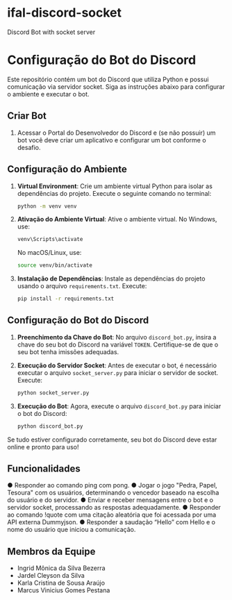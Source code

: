 # ifal-discord-socket
 Discord Bot with socket server

# Configuração do Bot do Discord

Este repositório contém um bot do Discord que utiliza Python e possui comunicação via servidor socket. Siga as instruções abaixo para configurar o ambiente e executar o bot.

## Criar Bot 
1. Acessar o Portal do Desenvolvedor do Discord e (se não possuir) um bot você deve criar um aplicativo e configurar um bot conforme o desafio.

## Configuração do Ambiente

1. **Virtual Environment**: Crie um ambiente virtual Python para isolar as dependências do projeto. Execute o seguinte comando no terminal:

    ```bash
    python -m venv venv
    ```

2. **Ativação do Ambiente Virtual**: Ative o ambiente virtual. No Windows, use:

    ```bash
    venv\Scripts\activate
    ```

    No macOS/Linux, use:

    ```bash
    source venv/bin/activate
    ```

3. **Instalação de Dependências**: Instale as dependências do projeto usando o arquivo `requirements.txt`. Execute:

    ```bash
    pip install -r requirements.txt
    ```

## Configuração do Bot do Discord

1. **Preenchimento da Chave do Bot**: No arquivo `discord_bot.py`, insira a chave do seu bot do Discord na variável `TOKEN`. Certifique-se de que o seu bot tenha imissões adequadas.

2. **Execução do Servidor Socket**: Antes de executar o bot, é necessário executar o arquivo `socket_server.py` para iniciar o servidor de socket. Execute:

    ```bash
    python socket_server.py
    ```

3. **Execução do Bot**: Agora, execute o arquivo `discord_bot.py` para iniciar o bot do Discord:

    ```bash
    python discord_bot.py
    ```

Se tudo estiver configurado corretamente, seu bot do Discord deve estar online e pronto para uso!

## Funcionalidades
● Responder ao comando ping com pong.
● Jogar o jogo &quot;Pedra, Papel, Tesoura&quot; com os usuários, determinando o vencedor baseado na escolha do usuário e do servidor.
● Enviar e receber mensagens entre o bot e o servidor socket, processando as respostas adequadamente.
● Responder ao comando !quote com uma citação aleatória que foi acessada por uma API externa Dummyjson.
● Responder a saudação “Hello” com Hello e o nome do usuário que iniciou a comunicação.

## Membros da Equipe

- Ingrid Mônica da Silva Bezerra
- Jardel Cleyson da Silva
- Karla Cristina de Sousa Araújo
- Marcus Vinicius Gomes Pestana
